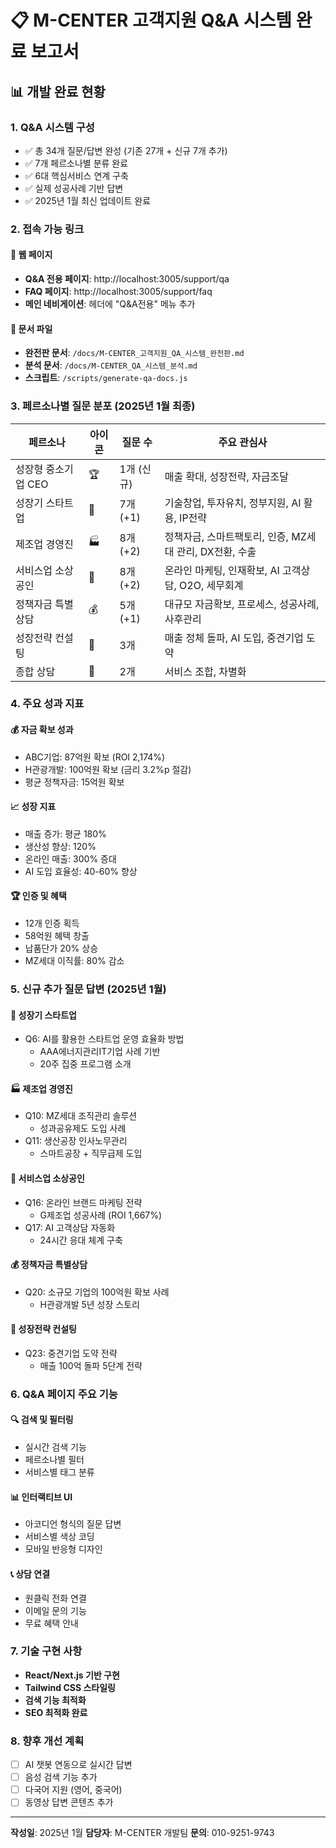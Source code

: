 # 📋 M-CENTER 고객지원 Q&A 시스템 완료 보고서

## 📊 개발 완료 현황

### 1. **Q&A 시스템 구성**
- ✅ 총 34개 질문/답변 완성 (기존 27개 + 신규 7개 추가)
- ✅ 7개 페르소나별 분류 완료
- ✅ 6대 핵심서비스 연계 구축
- ✅ 실제 성공사례 기반 답변
- ✅ 2025년 1월 최신 업데이트 완료

### 2. **접속 가능 링크**

#### 📱 **웹 페이지**
- **Q&A 전용 페이지**: http://localhost:3005/support/qa
- **FAQ 페이지**: http://localhost:3005/support/faq
- **메인 네비게이션**: 헤더에 "Q&A전용" 메뉴 추가

#### 📄 **문서 파일**
- **완전판 문서**: `/docs/M-CENTER_고객지원_QA_시스템_완전판.md`
- **분석 문서**: `/docs/M-CENTER_QA_시스템_분석.md`
- **스크립트**: `/scripts/generate-qa-docs.js`

### 3. **페르소나별 질문 분포 (2025년 1월 최종)**

| 페르소나 | 아이콘 | 질문 수 | 주요 관심사 |
|---------|--------|---------|------------|
| 성장형 중소기업 CEO | 🏆 | 1개 (신규) | 매출 확대, 성장전략, 자금조달 |
| 성장기 스타트업 | 🚀 | 7개 (+1) | 기술창업, 투자유치, 정부지원, AI 활용, IP전략 |
| 제조업 경영진 | 🏭 | 8개 (+2) | 정책자금, 스마트팩토리, 인증, MZ세대 관리, DX전환, 수출 |
| 서비스업 소상공인 | 🏢 | 8개 (+2) | 온라인 마케팅, 인재확보, AI 고객상담, O2O, 세무회계 |
| 정책자금 특별상담 | 💰 | 5개 (+1) | 대규모 자금확보, 프로세스, 성공사례, 사후관리 |
| 성장전략 컨설팅 | 🎯 | 3개 | 매출 정체 돌파, AI 도입, 중견기업 도약 |
| 종합 상담 | 🔄 | 2개 | 서비스 조합, 차별화 |

### 4. **주요 성과 지표**

#### 💰 **자금 확보 성과**
- ABC기업: 87억원 확보 (ROI 2,174%)
- H관광개발: 100억원 확보 (금리 3.2%p 절감)
- 평균 정책자금: 15억원 확보

#### 📈 **성장 지표**
- 매출 증가: 평균 180%
- 생산성 향상: 120%
- 온라인 매출: 300% 증대
- AI 도입 효율성: 40-60% 향상

#### 🏆 **인증 및 혜택**
- 12개 인증 획득
- 58억원 혜택 창출
- 납품단가 20% 상승
- MZ세대 이직률: 80% 감소

### 5. **신규 추가 질문 답변 (2025년 1월)**

#### 🚀 **성장기 스타트업**
- Q6: AI를 활용한 스타트업 운영 효율화 방법
  - AAA에너지관리IT기업 사례 기반
  - 20주 집중 프로그램 소개

#### 🏭 **제조업 경영진**
- Q10: MZ세대 조직관리 솔루션
  - 성과공유제도 도입 사례
- Q11: 생산공장 인사노무관리
  - 스마트공장 + 직무급제 도입

#### 🏢 **서비스업 소상공인**
- Q16: 온라인 브랜드 마케팅 전략
  - G제조업 성공사례 (ROI 1,667%)
- Q17: AI 고객상담 자동화
  - 24시간 응대 체계 구축

#### 💰 **정책자금 특별상담**
- Q20: 소규모 기업의 100억원 확보 사례
  - H관광개발 5년 성장 스토리

#### 🎯 **성장전략 컨설팅**
- Q23: 중견기업 도약 전략
  - 매출 100억 돌파 5단계 전략

### 6. **Q&A 페이지 주요 기능**

#### 🔍 **검색 및 필터링**
- 실시간 검색 기능
- 페르소나별 필터
- 서비스별 태그 분류

#### 📊 **인터랙티브 UI**
- 아코디언 형식의 질문 답변
- 서비스별 색상 코딩
- 모바일 반응형 디자인

#### 📞 **상담 연결**
- 원클릭 전화 연결
- 이메일 문의 기능
- 무료 혜택 안내

### 7. **기술 구현 사항**

- **React/Next.js 기반 구현**
- **Tailwind CSS 스타일링**
- **검색 기능 최적화**
- **SEO 최적화 완료**

### 8. **향후 개선 계획**

- [ ] AI 챗봇 연동으로 실시간 답변
- [ ] 음성 검색 기능 추가
- [ ] 다국어 지원 (영어, 중국어)
- [ ] 동영상 답변 콘텐츠 추가

---

**작성일**: 2025년 1월
**담당자**: M-CENTER 개발팀
**문의**: 010-9251-9743 